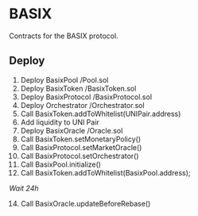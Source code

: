 # BASIX

Contracts for the BASIX protocol.

## Deploy

1. Deploy BasixPool /Pool.sol
2. Deploy BasixToken /BasixToken.sol 
3. Deploy BasixProtocol /BasixProtocol.sol
4. Deploy Orchestrator /Orchestrator.sol
5. Call BasixToken.addToWhitelist(UNIPair.address)
6. Add liquidity to UNI Pair
7. Deploy BasixOracle /Oracle.sol
8. Call BasixToken.setMonetaryPolicy()
9. Call BasixProtocol.setMarketOracle() 
10. Call BasixProtocol.setOrchestrator()
11. Call BasixPool.initialize() 
13. Call BasixToken.addToWhitelist(BasixPool.address);

_Wait 24h_

14. Call BasixOracle.updateBeforeRebase()
